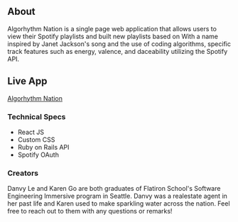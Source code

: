 ## About
Algorhythm Nation is a single page web application that allows users to view their Spotify playlists and built new playlists based on With a name inspired by Janet Jackson's song and the use of coding algorithms, specific track features such as energy, valence, and daceability utilizing the Spotify API.  

## Live App
[Algorhythm Nation](http://algorhythm-nation-front.herokuapp.com/)

### Technical Specs
* React JS
* Custom CSS
* Ruby on Rails API
* Spotify OAuth

### Creators

Danvy Le and Karen Go are both graduates of Flatiron School's Software Engineering Immersive program in Seattle.  Danvy was a realestate agent in her past life and Karen used to make sparkling water across the nation.  Feel free to reach out to them with any questions or remarks!
